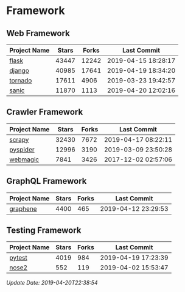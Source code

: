 # Framework

## Web Framework

| Project Name | Stars | Forks | Last Commit |
| ------------ | ----- | ----- | ----------- |
| [flask](https://github.com/pallets/flask) | 43447 | 12242 | 2019-04-15 18:28:17 |
| [django](https://github.com/django/django) | 40985 | 17641 | 2019-04-19 18:34:20 |
| [tornado](https://github.com/tornadoweb/tornado) | 17611 | 4906 | 2019-03-23 19:42:57 |
| [sanic](https://github.com/huge-success/sanic) | 11870 | 1113 | 2019-04-20 12:02:16 |

## Crawler Framework

| Project Name | Stars | Forks | Last Commit |
| ------------ | ----- | ----- | ----------- |
| [scrapy](https://github.com/scrapy/scrapy) | 32430 | 7672 | 2019-04-17 08:22:11 |
| [pyspider](https://github.com/binux/pyspider) | 12996 | 3190 | 2019-03-09 23:50:28 |
| [webmagic](https://github.com/code4craft/webmagic) | 7841 | 3426 | 2017-12-02 02:57:06 |

## GraphQL Framework

| Project Name | Stars | Forks | Last Commit |
| ------------ | ----- | ----- | ----------- |
| [graphene](https://github.com/graphql-python/graphene) | 4400 | 465 | 2019-04-12 23:29:53 |

## Testing Framework

| Project Name | Stars | Forks | Last Commit |
| ------------ | ----- | ----- | ----------- |
| [pytest](https://github.com/pytest-dev/pytest) | 4019 | 984 | 2019-04-19 17:23:39 |
| [nose2](https://github.com/nose-devs/nose2) | 552 | 119 | 2019-04-02 15:53:47 |

*Update Date: 2019-04-20T22:38:54*
